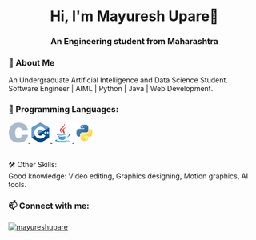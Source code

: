 <h1 align="center">Hi, I'm Mayuresh Upare👋</h1>
<h3 align="center">An Engineering student from Maharashtra</h3>
<h3> 🚀 About Me </h3>

An Undergraduate Artificial Intelligence and Data Science Student. ‎ ‎ ‎ ‎
Software Engineer | AIML | Python | Java | Web Development.

<h3> 💼 Programming Languages: </h3>

<p align="left">
  <a href="https://www.cprogramming.com/" target="_blank" rel="noreferrer">
    <img src="https://raw.githubusercontent.com/devicons/devicon/master/icons/c/c-original.svg" alt="c" width="40" height="40"/>
  </a>
  <a href="https://www.w3schools.com/cpp/" target="_blank" rel="noreferrer">
    <img src="https://raw.githubusercontent.com/devicons/devicon/master/icons/cplusplus/cplusplus-original.svg" alt="cplusplus" width="40" height="40"/>
  </a>
  <a href="https://www.java.com" target="_blank" rel="noreferrer">
    <img src="https://raw.githubusercontent.com/devicons/devicon/master/icons/java/java-original.svg" alt="java" width="40" height="40"/>
  </a>
  <a href="https://www.python.org" target="_blank" rel="noreferrer">
    <img src="https://raw.githubusercontent.com/devicons/devicon/master/icons/python/python-original.svg" alt="python" width="40" height="40"/>
  </a>
</p>
<br>
🛠 Other Skills:
<br>
Good knowledge: Video editing,
Graphics designing,
Motion graphics,
AI tools.

<h3 align="left">📫 Connect with me:</h3>
<p align="left">
  <a href="https://linkedin.com/in/mayureshupare" target="_blank">
    <img align="center" src="https://raw.githubusercontent.com/rahuldkjain/github-profile-readme-generator/master/src/images/icons/Social/linked-in-alt.svg" alt="mayureshupare" height="30" width="40" />
  </a>



